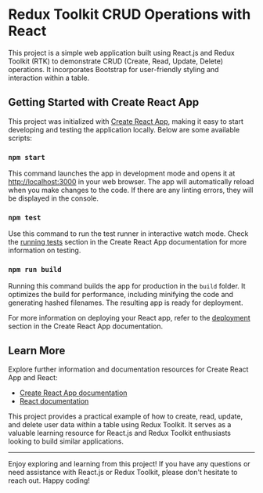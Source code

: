 # Redux Toolkit CRUD Operations with React

This project is a simple web application built using React.js and Redux Toolkit (RTK) to demonstrate CRUD (Create, Read, Update, Delete) operations. It incorporates Bootstrap for user-friendly styling and interaction within a table. 

## Getting Started with Create React App

This project was initialized with [Create React App](https://github.com/facebook/create-react-app), making it easy to start developing and testing the application locally. Below are some available scripts:

### `npm start`

This command launches the app in development mode and opens it at [http://localhost:3000](http://localhost:3000) in your web browser. The app will automatically reload when you make changes to the code. If there are any linting errors, they will be displayed in the console.

### `npm test`

Use this command to run the test runner in interactive watch mode. Check the [running tests](https://facebook.github.io/create-react-app/docs/running-tests) section in the Create React App documentation for more information on testing.

### `npm run build`

Running this command builds the app for production in the `build` folder. It optimizes the build for performance, including minifying the code and generating hashed filenames. The resulting app is ready for deployment.

For more information on deploying your React app, refer to the [deployment](https://facebook.github.io/create-react-app/docs/deployment) section in the Create React App documentation.

## Learn More

Explore further information and documentation resources for Create React App and React:

- [Create React App documentation](https://facebook.github.io/create-react-app/docs/getting-started)
- [React documentation](https://reactjs.org/)

This project provides a practical example of how to create, read, update, and delete user data within a table using Redux Toolkit. It serves as a valuable learning resource for React.js and Redux Toolkit enthusiasts looking to build similar applications.

---

Enjoy exploring and learning from this project! If you have any questions or need assistance with React.js or Redux Toolkit, please don't hesitate to reach out. Happy coding!
